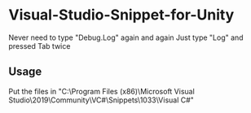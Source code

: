 # Visual-Studio-Snippet-for-Unity

Never need to type "Debug.Log" again and again
Just type "Log" and pressed Tab twice


## Usage

Put the files in "C:\Program Files (x86)\Microsoft Visual Studio\2019\Community\VC#\Snippets\1033\Visual C#"
